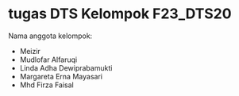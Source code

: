 # tugas DTS Kelompok F23_DTS20

Nama anggota kelompok:
- Meizir
- Mudlofar Alfaruqi
- Linda Adha Dewiprabamukti
- Margareta Erna Mayasari
- Mhd Firza Faisal
